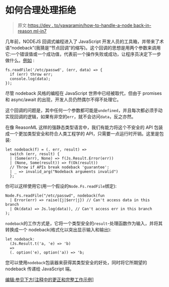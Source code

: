 # 如何合理处理拒绝

> 原文:[https://dev . to/yawaramin/how-to-handle-a-node back-in-reason ml-in7](https://dev.to/yawaramin/how-to-handle-a-nodeback-in-reasonml-in7)

几年前，NODEJS 回调式编程进入了 JavaScript 开发人员的工具箱，并带来了术语“nodeback”(我猜是“节点回调”的缩写)。这个回调的思想是用两个参数来调用它:一个错误值或一个成功值，代表前一个操作失败或成功，让程序员决定下一步做什么。[例如](https://nodejs.org/dist/latest-v6.x/docs/api/fs.html#fs_fs_readfile_file_options_callback) :

```
fs.readFile('/etc/passwd', (err, data) => {
  if (err) throw err;
  console.log(data);
}); 
```

尽管 nodeback 风格的编程在 JavaScript 世界中已经被取代，但由于 promises 和 async/await 的出现，开发人员仍然偶尔不得不处理它。

这个回调的问题是，其中任何一个参数都可能是`undefined`，并且每次都必须手动实现回调的逻辑，如果有非空的`err`，就不会访问`data`，反之亦然。

在像 ReasonML 这样的强静态类型语言中，我们有能力将这个不安全的 API 包装成一个更加类型安全和符合人类工程学的 API，只需要一点运行时开销。这里是包装:

```
let nodeback(f) = (. err, result) =>
  switch (err, result) {
  | (Some(err), None) => f(Js.Result.Error(err))
  | (None, Some(result)) => f(Ok(result))
  // Throw if APIs break nodeback 'guarantee':
  | _ => invalid_arg("Nodeback arguments invalid")
  }; 
```

你可以这样使用它(用一个假设的`Node.Fs.readFile`绑定):

```
Node.Fs.readFile("/etc/passwd", nodeback(fun
  | Error(err) => raise({j|$err|j}) // Can't access data in this branch
  | Ok(data) => Js.log(data)), // Can't access err in this branch
); 
```

`nodeback`的工作方式是，它将一个类型安全的`result`-处理函数作为输入，并将其转换成一个 nodeback(格式化以突出显示输入和输出):

```
let nodeback:
  (Js.Result.t('a, 'e) => 'b)
  =>
  (. option('e), option('a)) => 'b; 
```

您可以使用`nodeback`包装器来获得其类型安全的好处，同时将它所期望的 nodeback 传递给 JavaScript 端。

[编辑:参见下方[注释中的更正和完整工作示例]](https://dev.to/yawaramin/comment/ge32)